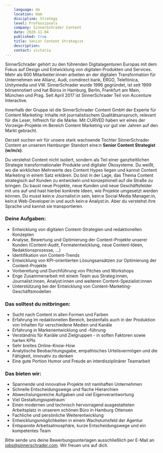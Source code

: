 ```yaml
---
    language: de
    location: Ham
    discipline: Strategy
    level: Professionals
    company: SinnerSchrader Content
    date: 2020-11-04
    published: true
    title: Senior Content Strategist
    description: 
    contact: victoria
---
```


SinnerSchrader gehört zu den führenden Digitalagenturen Europas mit dem Fokus auf Design und Entwicklung von digitalen Produkten und Services. Mehr als 600 Mitarbeiter:innen arbeiten an der digitalen Transformation für Unternehmen wie Allianz, Audi, comdirect bank, ERGO, Telefónica, Unitymedia und VW. SinnerSchrader wurde 1996 gegründet, ist seit 1999 börsennotiert und hat Büros in Hamburg, Berlin, Frankfurt am Main, München und Prag. Seit April 2017 ist SinnerSchrader Teil von Accenture Interactive.

Innerhalb der Gruppe ist die SinnerSchrader Content GmbH der Experte für Content Marketing: Inhalte mit journalistischem Qualitätsanspruch, relevant für die Leser, hilfreich für die Marke. Mit CURVED haben wir eines der Vorzeige-Projekte im Bereich Content Marketing vor gut vier Jahren auf den Markt gebracht.

Derzeit suchen wir für unsere stark wachsende Tochter SinnerSchrader Content an unserem Hamburger Standort eine:n **Senior Content Strategist (w/m/x)**.

Du verstehst Content nicht isoliert, sondern als Teil einer ganzheitlichen Strategie transformationaler Produkte und digitaler Ökosysteme. Du weißt, wo die wirklichen Mehrwerte des Content Hypes liegen und kannst Content Marketing in einem Satz erklären. Du bist in der Lage, das Thema Content strategisch auf Kunden zu entwickeln und konzeptionell auf die Straße zu bringen. Du baust neue Projekte, neue Kunden und neue Geschäftsfelder mit uns auf und hast hierbei konkrete Ideen, wie Projekte umgesetzt werden können. Du musst kein:e Journalist:in sein, kein:e Social Media Manager:in, kein:e Web-Developer:in und auch kein:e Analyst:in. Aber du verstehst ihre Sprache und kannst sie transportieren.

### Deine Aufgaben:

- Entwicklung von digitalen Content-Strategien und redaktionellen Konzepten
- Analyse, Bewertung und Optimierung der Content-Projekte unserer Kunden (Content-Audit, Formatentwicklung, neue Content-Ideen, Redaktionsprozesse, …)
- Identifikation von Content-Trends
- Entwicklung von KPI-orientierten Lösungsansätzen zur Optimierung der Content-Projekte
- Vorbereitung und Durchführung von Pitches und Workshops
- Enge Zusammenarbeit mit einem Team aus Strateg:innen, Journalist:innen, Analyst:innen und weiteren Content-Spezialist:innen
- Unterstützung bei der Entwicklung von Content-Marketing-Geschäftsmodellen

### Das solltest du mitbringen:

- Sucht nach Content in allen Formen und Farben
- Erfahrung im redaktionellen Bereich, bestenfalls auch in der Produktion von Inhalten für verschiedene Medien und Kanäle
- Erfahrung in Markenentwicklung und -führung
- Verständnis für Kanäle und Zielgruppen - in soften Faktoren sowie harten KPIs
- Sehr breites Online-Know-How
- Analytische Beobachtungsgabe, empathisches Urteilsvermögen und die Fähigkeit, innovativ zu denken
- Eine gute Portion Humor und Freude an interdisziplinärer Teamarbeit

### Das bieten wir:

- Spannende und innovative Projekte mit namhaften Unternehmen
- Schnelle Entscheidungswege und flache Hierarchien
- Abwechslungsreiche Aufgaben und viel Eigenverantwortung
- Viel Gestaltungsspielraum
- Einen modernen und technisch hervorragend ausgestatteten Arbeitsplatz in unserem schönen Büro in Hamburg Ottensen
- Fachliche und persönliche Weiterentwicklung
- Entwicklungsmöglichkeiten in einem Wachstumsfeld der Agentur
- Entspannte Arbeitsatmosphäre, kurze Entscheidungswege und ein kompetentes Team

Bitte sende uns deine Bewerbungsunterlagen ausschließlich per E-Mail an jobs@sinnerschrader.com. Wir freuen uns auf dich.
